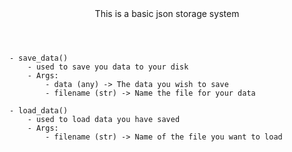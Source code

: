<Header> This is a basic json storage system</Header>

    - save_data() 
        - used to save you data to your disk
        - Args:
            - data (any) -> The data you wish to save
            - filename (str) -> Name the file for your data

    - load_data()
        - used to load data you have saved
        - Args: 
            - filename (str) -> Name of the file you want to load
